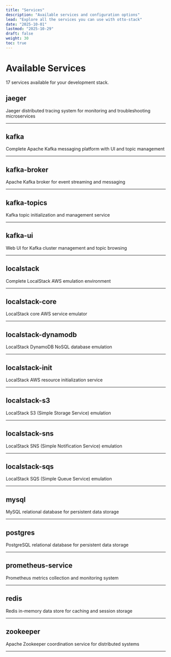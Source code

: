 ```yaml
---
title: "Services"
description: "Available services and configuration options"
lead: "Explore all the services you can use with otto-stack"
date: "2025-10-01"
lastmod: "2025-10-29"
draft: false
weight: 30
toc: true
---
```


# Available Services

17 services available for your development stack.

## jaeger

Jaeger distributed tracing system for monitoring and troubleshooting microservices

---

## kafka

Complete Apache Kafka messaging platform with UI and topic management

---

## kafka-broker

Apache Kafka broker for event streaming and messaging

---

## kafka-topics

Kafka topic initialization and management service

---

## kafka-ui

Web UI for Kafka cluster management and topic browsing

---

## localstack

Complete LocalStack AWS emulation environment

---

## localstack-core

LocalStack core AWS service emulator

---

## localstack-dynamodb

LocalStack DynamoDB NoSQL database emulation

---

## localstack-init

LocalStack AWS resource initialization service

---

## localstack-s3

LocalStack S3 (Simple Storage Service) emulation

---

## localstack-sns

LocalStack SNS (Simple Notification Service) emulation

---

## localstack-sqs

LocalStack SQS (Simple Queue Service) emulation

---

## mysql

MySQL relational database for persistent data storage

---

## postgres

PostgreSQL relational database for persistent data storage

---

## prometheus-service

Prometheus metrics collection and monitoring system

---

## redis

Redis in-memory data store for caching and session storage

---

## zookeeper

Apache Zookeeper coordination service for distributed systems

---

